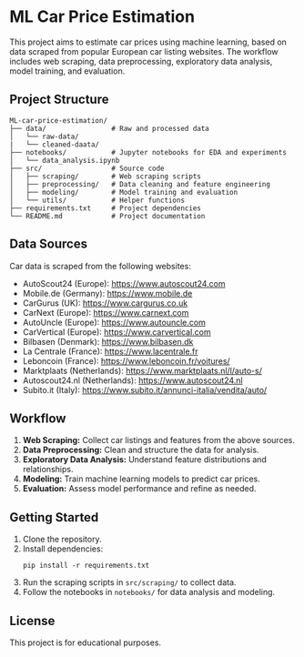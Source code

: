 # ML Car Price Estimation

This project aims to estimate car prices using machine learning, based on data scraped from popular European car listing websites. The workflow includes web scraping, data preprocessing, exploratory data analysis, model training, and evaluation.

## Project Structure

```
ML-car-price-estimation/
├── data/                # Raw and processed data
│   └── raw-data/
|   └── cleaned-daata/
├── notebooks/           # Jupyter notebooks for EDA and experiments
│   └── data_analysis.ipynb
├── src/                 # Source code
│   ├── scraping/        # Web scraping scripts
│   ├── preprocessing/   # Data cleaning and feature engineering
│   ├── modeling/        # Model training and evaluation
│   └── utils/           # Helper functions
├── requirements.txt     # Project dependencies
└── README.md            # Project documentation
```

## Data Sources

Car data is scraped from the following websites:

- AutoScout24 (Europe): https://www.autoscout24.com  
- Mobile.de (Germany): https://www.mobile.de  
- CarGurus (UK): https://www.cargurus.co.uk  
- CarNext (Europe): https://www.carnext.com  
- AutoUncle (Europe): https://www.autouncle.com  
- CarVertical (Europe): https://www.carvertical.com  
- Bilbasen (Denmark): https://www.bilbasen.dk  
- La Centrale (France): https://www.lacentrale.fr  
- Leboncoin (France): https://www.leboncoin.fr/voitures/  
- Marktplaats (Netherlands): https://www.marktplaats.nl/l/auto-s/  
- Autoscout24.nl (Netherlands): https://www.autoscout24.nl  
- Subito.it (Italy): https://www.subito.it/annunci-italia/vendita/auto/  

## Workflow

1. **Web Scraping:** Collect car listings and features from the above sources.
2. **Data Preprocessing:** Clean and structure the data for analysis.
3. **Exploratory Data Analysis:** Understand feature distributions and relationships.
4. **Modeling:** Train machine learning models to predict car prices.
5. **Evaluation:** Assess model performance and refine as needed.

## Getting Started

1. Clone the repository.
2. Install dependencies:
   ```
   pip install -r requirements.txt
   ```
3. Run the scraping scripts in `src/scraping/` to collect data.
4. Follow the notebooks in `notebooks/` for data analysis and modeling.

## License

This project is for educational purposes.